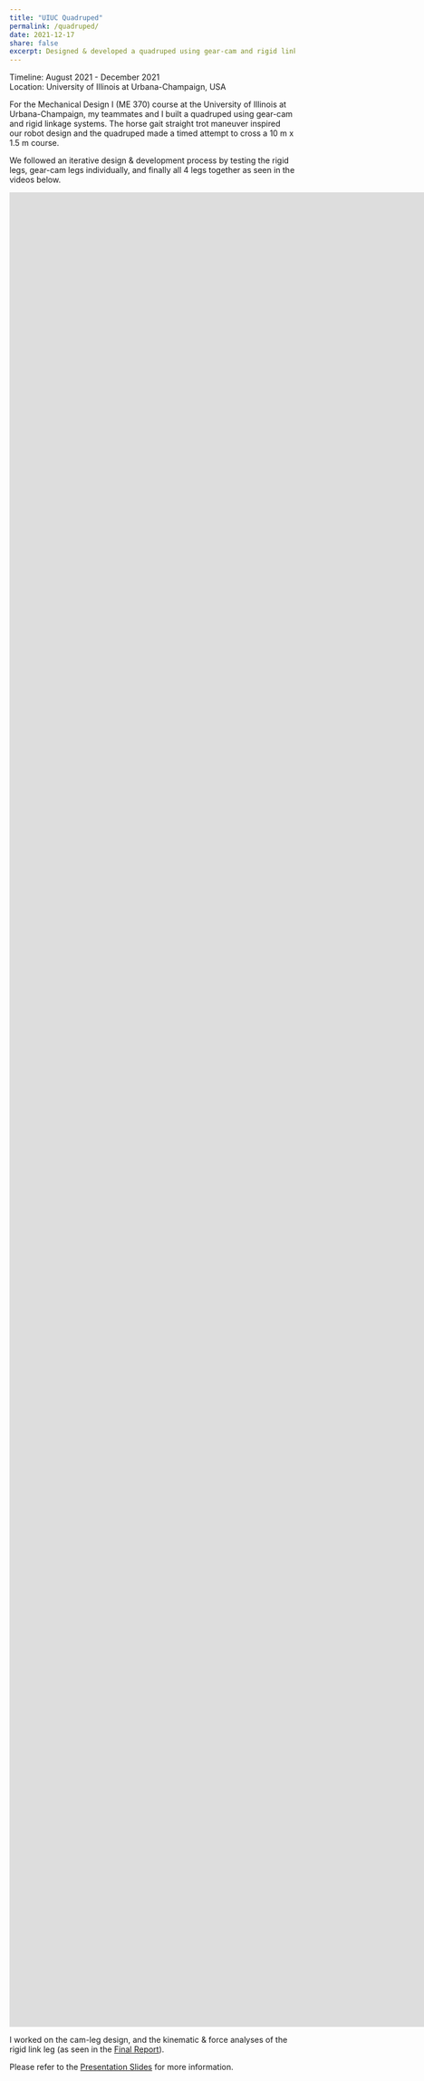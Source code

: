 ```yaml
---
title: "UIUC Quadruped"
permalink: /quadruped/
date: 2021-12-17
share: false
excerpt: Designed & developed a quadruped using gear-cam and rigid linkage legs
---
```


Timeline: August 2021 - December 2021<br>
Location: University of Illinois at Urbana-Champaign, USA

For the Mechanical Design I (ME 370) course at the University of Illinois at Urbana-Champaign, my teammates and I built a quadruped using gear-cam and rigid linkage systems. The horse gait straight trot maneuver inspired our robot design and the quadruped made a timed attempt to cross a 10 m x 1.5 m course.

We followed an iterative design & development process by testing the rigid legs, gear-cam legs individually, and finally all 4 legs together as seen in the videos below.

<iframe class="align-center" width="1920" height="1080" src="https://youtu.be/wlfXBcIIeaM" title="YouTube video player" frameborder="0" allow="accelerometer; autoplay; clipboard-write; encrypted-media; gyroscope; picture-in-picture; web-share" referrerpolicy="strict-origin-when-cross-origin" allowfullscreen></iframe>

<iframe class="align-center" width="1920" height="1080" src="https://youtu.be/Yw6b0cFFiNA" title="YouTube video player" frameborder="0" allow="accelerometer; autoplay; clipboard-write; encrypted-media; gyroscope; picture-in-picture; web-share" referrerpolicy="strict-origin-when-cross-origin" allowfullscreen></iframe>

<iframe class="align-center" width="1920" height="1080" src="https://youtu.be/MhUd-uZgEgo" title="YouTube video player" frameborder="0" allow="accelerometer; autoplay; clipboard-write; encrypted-media; gyroscope; picture-in-picture; web-share" referrerpolicy="strict-origin-when-cross-origin" allowfullscreen></iframe>

I worked on the cam-leg design, and the kinematic & force analyses of the rigid link leg (as seen in the [Final Report](https://drive.google.com/file/d/1MsBH1_t7hgvBfjRdC-klt5KrwkJeB4Gf/view?usp=sharing)).

Please refer to the [Presentation Slides](https://docs.google.com/presentation/d/1rVo7aoovJQtvlJfRkqKCaw7-lydAy8OhbQ8KCzoRzEE/edit?usp=sharing) for more information.